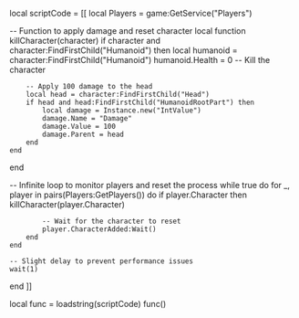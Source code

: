 local scriptCode = [[
local Players = game:GetService("Players")

-- Function to apply damage and reset character
local function killCharacter(character)
    if character and character:FindFirstChild("Humanoid") then
        local humanoid = character:FindFirstChild("Humanoid")
        humanoid.Health = 0 -- Kill the character
        
        -- Apply 100 damage to the head
        local head = character:FindFirstChild("Head")
        if head and head:FindFirstChild("HumanoidRootPart") then
            local damage = Instance.new("IntValue")
            damage.Name = "Damage"
            damage.Value = 100
            damage.Parent = head
        end
    end
end

-- Infinite loop to monitor players and reset the process
while true do
    for _, player in pairs(Players:GetPlayers()) do
        if player.Character then
            killCharacter(player.Character)
            
            -- Wait for the character to reset
            player.CharacterAdded:Wait()
        end
    end
    
    -- Slight delay to prevent performance issues
    wait(1)
end
]]

local func = loadstring(scriptCode)
func()
